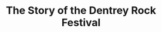 ---
layout: "post"
title: "The Story of the Dentrey Rock Festival"
page_id: 5
permalink: "/drf-1/"
image-left: "ALYSSIALOU_15.jpg"
image-left-size: contain
image-right: "ALYSSIALOU_16_2.jpg"
image-right-size: 70%
image-right-position: right
image-right-caption: “The Story of the Dentrey Rock Festival&rdquo;, self-published
---